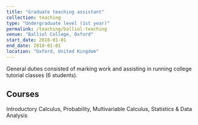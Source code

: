```yaml
---
title: "Graduate teaching assistant"
collection: teaching
type: "Undergraduate level (1st year)"
permalink: /teaching/balliol-teaching
venue: "Balliol College, Oxford"
start_date: 2018-01-01
end_date: 2019-01-01
location: "Oxford, United Kingdom"
---
```


General duties consisted of marking work and assisting in running college tutorial classes (6 students).

## Courses

Introductory Calculus, Probability, Multivariable Calculus, Statistics & Data Analysis

